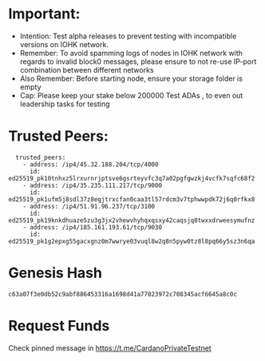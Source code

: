# Important:
- Intention: Test alpha releases to prevent testing with incompatible versions on IOHK network.
- Remember: To avoid spamming logs of nodes in IOHK network with regards to invalid block0 messages, please ensure to not re-use IP-port combination between different networks
- Also Remember: Before starting node, ensure your storage folder is empty
- Cap: Please keep your stake below 200000 Test ADAs , to even out leadership tasks for testing

# Trusted Peers:
```
  trusted_peers:
    - address: /ip4/45.32.188.204/tcp/4000
      id: ed25519_pk10tnhxz5lrxurnrjptsve6gsrteyvfc3q7a02pgfgwzkj4vcfk7sqfc68f2
    - address: /ip4/35.235.111.217/tcp/9000
      id: ed25519_pk1ufm5j8sdl37z8egjtrxcfan0caa3tl57rdcm3v7tphwwpdk72j6q0rfkx8
    - address: /ip4/51.91.96.237/tcp/3100
      id: ed25519_pk19knkdhuaze5zu3g3jx2vhewvhyhqxqsxy42caqsjq8twxxdrweesymufnz
    - address: /ip4/185.161.193.61/tcp/9030
      id: ed25519_pk1g2epxg55gacxgnz0m7wwrye03vuql8w2q8n5pyw0tz8l8pq66y5sz3n6qa
```

# Genesis Hash
```
c63a07f3e0db52c9abf886453316a1698d41a77023972c708345acf6645a8c0c
```

# Request Funds
Check pinned message in https://t.me/CardanoPrivateTestnet
